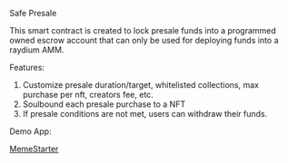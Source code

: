 Safe Presale

This smart contract is created to lock presale funds into a programmed owned escrow account that can only be used for deploying funds into a raydium AMM.

Features:
1. Customize presale duration/target, whitelisted collections, max purchase per nft, creators fee, etc.
2. Soulbound each presale purchase to a NFT
3. If presale conditions are not met, users can withdraw their funds.

Demo App:

[MemeStarter](https://www.memestarter.app)
   


